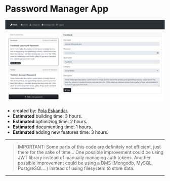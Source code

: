 # Password Manager App

![App Screenshot](./screenshots/001.png)

- created by: [Pola Eskandar](https://github.com/polaeskandar).
- **Estimated** building time: 3 hours.
- **Estimated** optimizing time: 2 hours.
- **Estimated** documenting time: 1 hours.
- **Estimated** adding new features time: 3 hours.

---

> IMPORTANT: Some parts of this code are definitely not efficient, just there for the sake of time... One possible improvement could be using JWT library instead of manually managing auth tokens. Another possible improvement could be using a DMS (Mongodb, MySQL, PostgreSQL...) instead of using filesystem to store data.

---

